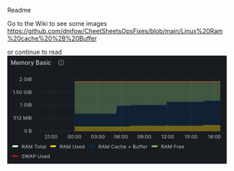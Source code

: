 Readme

Go to the Wiki to see some images
https://github.com/dmfow/CheetSheetsOpsFixes/blob/main/Linux%20Ram%20cache%20%2B%20Buffer

or continue to read
![alt Ram cache and buffers](https://github.com/dmfow/CheetSheetsOpsFixes/blob/main/Images/RamCacheAndBuffers.png)



